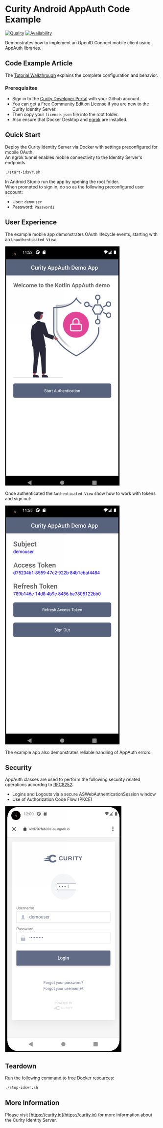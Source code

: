 # Curity Android AppAuth Code Example

[![Quality](https://img.shields.io/badge/quality-demo-red)](https://curity.io/resources/code-examples/status/)
[![Availability](https://img.shields.io/badge/availability-source-blue)](https://curity.io/resources/code-examples/status/)

Demonstrates how to implement an OpenID Connect mobile client using AppAuth libraries.

## Code Example Article

The [Tutorial Walkthrough](https://curity.io/resources/learn/kotlin-android-appauth) explains the complete configuration and behavior.

### Prerequisites

- Sign in to the [Curity Developer Portal](https://developer.curity.io/) with your Github account.
- You can get a [Free Community Edition License](https://curity.io/product/community/) if you are new to the Curity Identity Server.
- Then copy your `license.json` file into the root folder.
- Also ensure that Docker Desktop and [ngrok](https://ngrok.com/docs) are installed.

## Quick Start

Deploy the Curity Identity Server via Docker with settings preconfigured for mobile OAuth.\
An ngrok tunnel enables mobile connectivity to the Identity Server's endpoints.

```bash
./start-idsvr.sh
```

In Android Studio run the app by opening the root folder.\
When prompted to sign in, do so as the following preconfigured user account:

- User: `demouser`
- Password: `Password1`

## User Experience

The example mobile app demonstrates OAuth lifecycle events, starting with an `Unauthenticated View`:

![Unauthenticated View](images/android-unauthenticated-view.png)

Once authenticated the `Authenticated View` show how to work with tokens and sign out:

![Authenticated View](images/android-authenticated-view.png)

The example app also demonstrates reliable handling of AppAuth errors.

## Security

AppAuth classes are used to perform the following security related operations accordng to [RFC8252](https://datatracker.ietf.org/doc/html/rfc8252):

* Logins and Logouts via a secure ASWebAuthenticationSession window
* Use of Authorization Code Flow (PKCE)

![Secure Window](images/secure-login-window.png)

## Teardown

Run the following command to free Docker resources:

```bash
./stop-idsvr.sh
```

## More Information

Please visit [https://curity.io](https://curity.io) for more information about the Curity Identity Server.
